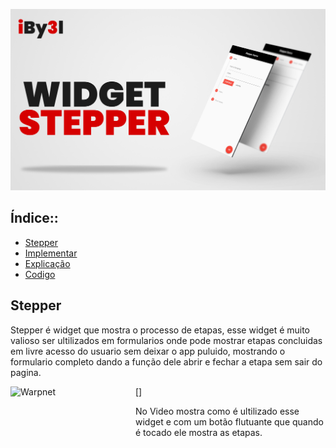 ![APRESENTAÇÃO](https://github.com/iBy3l/Stepper_Flutter/blob/main/assets/ABERTURA.jpg)
##  Índice::
- [Stepper](#stapper)
- [Implementar](#Implementara)
- [Explicação](#explicacao)
- [Codigo](#codigo)

## Stepper
Stepper é widget que mostra o processo de etapas, esse widget é muito valioso ser ultilizados em formularios onde pode mostrar etapas concluidas em livre acesso do usuario sem deixar o app puluido, mostrando o formulario completo dando a função dele abrir e fechar a etapa sem sair do pagina.

[<img align="left" height="400 px" width="200px" alt="Warpnet" src="https://github.com/iBy3l/Stepper_Flutter/blob/main/assets/stepper.gif"/>]

No Video mostra como é ultilizado esse widget e com um botão flutuante que quando é tocado ele mostra as etapas.

